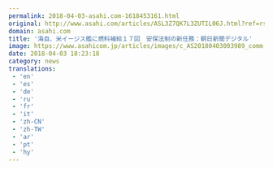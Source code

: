 ```yaml
---
permalink: 2018-04-03-asahi.com-1618453161.html
original: http://www.asahi.com/articles/ASL3Z7QK7L3ZUTIL06J.html?ref=rss
domain: asahi.com
title: '海自、米イージス艦に燃料補給１７回　安保法制の新任務：朝日新聞デジタル'
image: https://www.asahicom.jp/articles/images/c_AS20180403003989_comm.jpg
date: 2018-04-03 18:23:18
category: news
translations: 
 - 'en'
 - 'es'
 - 'de'
 - 'ru'
 - 'fr'
 - 'it'
 - 'zh-CN'
 - 'zh-TW'
 - 'ar'
 - 'pt'
 - 'hy'
---
```


